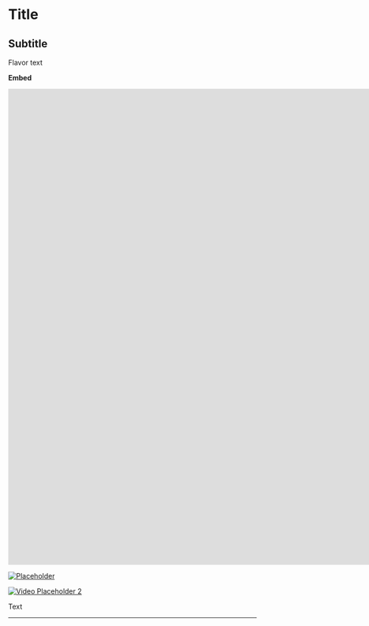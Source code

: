 # Title
## Subtitle
Flavor text

**Embed**

<iframe width="1702" height="966" src="https://www.youtube.com/embed/hT2Bw0mRKug" title="Flare GOES HARD during Marine&#39;s Song [Shiranui Flare/不知火フレア]" frameborder="0" allow="accelerometer; autoplay; clipboard-write; encrypted-media; gyroscope; picture-in-picture; web-share" allowfullscreen></iframe>

[![Placeholder](https://markdown-videos-api.jorgenkh.no/url?url=https%3A%2F%2Fyoutu.be%2FhT2Bw0mRKug)](https://youtu.be/hT2Bw0mRKug)

[![Video Placeholder 2](https://img.youtube.com/vi/2FhT2Bw0mRKug/0.jpg)](https://www.youtube.com/watch?v=2FhT2Bw0mRKug)

Text

---
